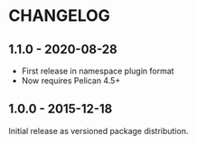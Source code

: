 CHANGELOG
=========

1.1.0 - 2020-08-28
------------------

* First release in namespace plugin format
* Now requires Pelican 4.5+

1.0.0 - 2015-12-18
------------------

Initial release as versioned package distribution.
